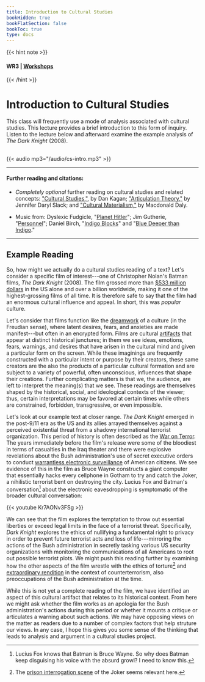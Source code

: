 ```yaml
---
title: Introduction to Cultural Studies
bookHidden: true
bookFlatSection: false
bookToc: true
type: docs
---
```


{{< hint note >}} 
#### <i class="fas fa-dot-circle"></i>  **WR3** | [**Workshops**](/courses/workshops/) 
{{< /hint >}}


# Introduction to Cultural Studies

This class will frequently use a mode of analysis associated with cultural studies. This lecture provides a brief introduction to this form of inquiry. Listen to the lecture below and afterward examine the example analysis of *The Dark Knight* (2008).

##

{{< audio mp3="/audio/cs-intro.mp3" >}}

---

#### Further reading and citations:

- *Completely optional* further reading on cultural studies and related concepts: <i class="fa fa-download"></i></i> ["Cultural Studies,"](https://onlinelibrary-wiley-com.dartmouth.idm.oclc.org/share/YUNNR7IREVKNIMWIGVT8?target=10.1002/9781118766804.wbiect225), by Dan Kagan; <i class="fa fa-download"></i></i> ["Articulation Theory,"](https://onlinelibrary-wiley-com.dartmouth.idm.oclc.org/share/G5R4EMRCTMF8WU5EFPYT?target=10.1002/9781118766804.wbiect177) by Jennifer Daryl Slack; and <i class="fa fa-download"></i></i> ["Cultural Materialism,"](https://onlinelibrary-wiley-com.dartmouth.idm.oclc.org/share/NPFKDDUY5KTVBC6QC8AK?target=10.1002/9781444337839.wbelctv3c013) by Macdonald Daly.

- Music from: [<i class="fas fa-music"></i>]() Dyslexic Fudgicle, "[Planet Hitler](https://freemusicarchive.org/music/Dyslexic_Fudgicle/Impossible_Doors/Dyslexic_Fudgicle_-_Impossible_Doors_-_05_Planet_Hitler)"; [<i class="fas fa-music"></i>]() Jim Gutherie, "[Personnel](https://jimguthrie.bandcamp.com/track/personnel)"; [<i class="fas fa-music"></i>]() Daniel Birch, "[Indigo Blocks](https://freemusicarchive.org/music/Daniel_Birch/indigo/daniel-birch-indigo-blocks)" and "[Blue Deeper than Indigo](https://freemusicarchive.org/music/Daniel_Birch/indigo/daniel-birch-blue-deeper-than-indigo)." 
 
---

## Example Reading

So, how might we actually do a cultural studies reading of a text? Let's consider a specific film of interest---one of Christopher Nolan's Batman films, *The Dark Knight* (2008). The film grossed more than [$533 million dollars](https://www.boxofficemojo.com/release/rl3729098241/) in the US alone and over a billion worldwide, making it one of the highest-grossing films of all time. It is therefore safe to say that the film had an enormous cultural influence and appeal. In short, this was *popular* culture.  

Let's consider that films function like the [dreamwork](https://en.wikipedia.org/wiki/Dreamwork) of a culture (in the Freudian sense), where latent desires, fears, and anxieties are made manifest---but often in an encrypted form. Films are cultural [artifacts](https://plato.stanford.edu/entries/artifact/) that appear at distinct historical junctures; in them we see ideas, emotions, fears, warnings, and desires that have arisen in the cultural mind and given a particular form on the screen. While these imaginings are frequently constructed with a particular intent or purpose by their creators, these same creators are the also the products of a particular cultural formation and are subject to a variety of powerful, often unconscious, influences that shape their creations. Further complicating matters is that we, the audience, are left to interpret the meaning(s) that we see. These readings are themselves shaped by the historical, social, and ideological contexts of the viewer; thus, certain interpretations may be favored at certain times while others are constrained, forbidden, transgressive, or even impossible. 

Let's look at our example text at closer range. *The Dark Knight* emerged in the post-9/11 era as the US and its allies arrayed themselves against a perceived existential threat from a shadowy international terrorist organization. This period of history is often described as the [War on Terror](https://en.wikipedia.org/wiki/War_on_terror#:~:text=The%20phrase%20war%20on%20terror,those%20by%20Russia%20and%20India.). The years immediately before the film's release were some of the bloodiest in terms of casualties in the Iraq theater and there were explosive revelations about the Bush administration's use of secret executive orders to conduct [warrantless electronic surveillance](https://en.wikipedia.org/wiki/NSA_warrantless_surveillance_(2001%E2%80%932007)) of American citizens. We see evidence of this in the film as Bruce Wayne constructs a giant computer that essentially hacks every cellphone in Gotham to try and catch the Joker, a nihilistic terrorist bent on destroying the city. Lucius Fox and Batman's conversation[^1] about the electronic eavesdropping is symptomatic of the broader cultural conversation:  

{{< youtube Kr7AONv3FSg >}}

<!---

- Lucius Fox knows that Batman is Bruce Wayne. So why does Batman keep disguising his voice with the absurd growl? I need to know this.
--->
  
We can see that the film explores the temptation to throw out essential liberties or exceed legal limits in the face of a terrorist threat. Specifically, *Dark Knight* explores the ethics of nullifying a fundamental right to privacy in order to prevent future terrorist acts and loss of life---mirroring the actions of the Bush administration in secretly tasking various US security organizations with monitoring the communications of all Americans to root out possible terrorist plots. We might push this reading further by examining how the other aspects of the film wrestle with the ethics of torture[^2] and [extraordinary rendition](https://en.wikipedia.org/wiki/Extraordinary_rendition#:~:text=had%20been%20received.-,Definitions,law%20(see%3A%20kidnapping)) in the context of counterterrorism, also preoccupations of the Bush administration at the time.

While this is not yet a complete reading of the film, we have identified an aspect of this cultural artifact that relates to its historical context. From here we might ask whether the film works as an apologia for the Bush administration's actions during this period or whether it mounts a critique or articulates a warning about such actions. We may have opposing views on the matter as readers due to a number of complex factors that help struture our views. In any case, I hope this gives you some sense of the thinking that leads to analysis and argument in a cultural studies project. 

[^1]: Lucius Fox knows that Batman is Bruce Wayne. So why does Batman keep disguising his voice with the absurd growl? I need to know this.
[^2]: The [prison interrogation scene](https://www.youtube.com/watch?v=jane6C4rIwc) of the Joker seems relevant here.

